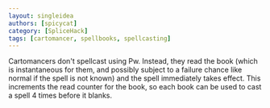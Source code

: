 ```yaml
---
layout: singleidea
authors: [spicycat]
category: [SpliceHack]
tags: [cartomancer, spellbooks, spellcasting]
---
```

Cartomancers don't spellcast using Pw. Instead, they read the book (which is
instantaneous for them, and possibly subject to a failure chance like normal if
the spell is not known) and the spell immediately takes effect. This increments
the read counter for the book, so each book can be used to cast a spell 4 times
before it blanks.
